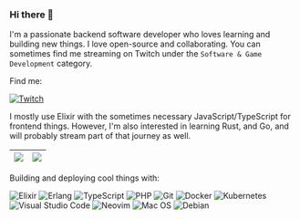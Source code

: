 ### Hi there 👋

I'm a passionate backend software developer who loves learning and building new things. I love open-source and collaborating. You can sometimes find me streaming on Twitch under the `Software & Game Development` category.

Find me:

[![Twitch](https://img.shields.io/badge/ShyRyan-%239146FF.svg?style=for-the-badge&logo=Twitch&logoColor=white)](http://twitch.tv/ShyRyan)

I mostly use Elixir with the sometimes necessary JavaScript/TypeScript for frontend things. However, I'm also interested in learning Rust, and Go, and will probably stream part of that journey as well.

<!--
**ryanwinchester/ryanwinchester** is a ✨ _special_ ✨ repository because its `README.md` (this file) appears on your GitHub profile.

Here are some ideas to get you started:

- 🔭 I’m currently working on ...
- 🌱 I’m currently learning ...
- 👯 I’m looking to collaborate on ...
- 🤔 I’m looking for help with ...
- 💬 Ask me about ...
- 📫 How to reach me: ...
- 😄 Pronouns: ...
- ⚡ Fun fact: ...
-->

| <a href="https://github.com/ryanwinchester" style="text-decoration: none !important;"><img align="center" src="https://github-readme-stats.vercel.app/api?username=ryanwinchester&show_icons=true&theme=radical&hide_border=true&count_private=true" /></a> | <a href="https://github.com/ryanwinchester" style="text-decoration: none !important;"><img align="center" src="https://github-readme-stats.vercel.app/api/top-langs/?username=ryanwinchester&layout=compact&theme=radical&hide_border=true&count_private=true" /></a> |
| ------------- | ------------- |

Building and deploying cool things with:

![Elixir](https://img.shields.io/badge/elixir-%234B275F.svg?style=for-the-badge&logo=elixir&logoColor=white)
 ![Erlang](https://img.shields.io/badge/Erlang-white.svg?style=for-the-badge&logo=erlang&logoColor=a90533)
 ![TypeScript](https://img.shields.io/badge/typescript-%23007ACC.svg?style=for-the-badge&logo=typescript&logoColor=white)
 ![PHP](https://img.shields.io/badge/php-%23777BB4.svg?style=for-the-badge&logo=php&logoColor=white)
 ![Git](https://img.shields.io/badge/git-%23F05033.svg?style=for-the-badge&logo=git&logoColor=white)
 ![Docker](https://img.shields.io/badge/docker-%230db7ed.svg?style=for-the-badge&logo=docker&logoColor=white)
 ![Kubernetes](https://img.shields.io/badge/kubernetes-%23326ce5.svg?style=for-the-badge&logo=kubernetes&logoColor=white) 
 ![Visual Studio Code](https://img.shields.io/badge/Visual%20Studio%20Code-0078d7.svg?style=for-the-badge&logo=visual-studio-code&logoColor=white) 
 ![Neovim](https://img.shields.io/badge/NeoVim-%2357A143.svg?&style=for-the-badge&logo=neovim&logoColor=white)
 ![Mac OS](https://img.shields.io/badge/mac%20os-000000?style=for-the-badge&logo=macos&logoColor=F0F0F0)
 ![Debian](https://img.shields.io/badge/Debian-D70A53?style=for-the-badge&logo=debian&logoColor=white)

